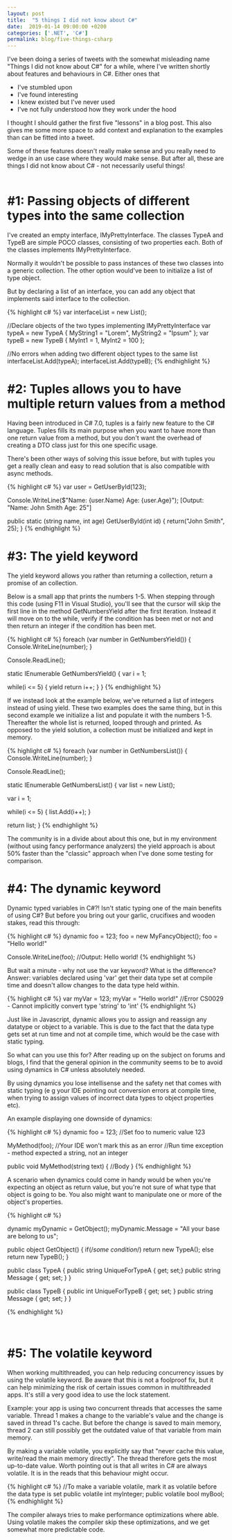 ```yaml
---
layout: post
title:  "5 things I did not know about C#"
date:  2019-01-14 09:00:00 +0200
categories: ['.NET', 'C#']
permalink: blog/five-things-csharp
---
```


I've been doing a series of tweets with the somewhat misleading name "Things I did not know about C#" for a while, where
I've written shortly about features and behaviours in C#. Either ones that

- I've stumbled upon
- I've found interesting
- I knew existed but I've never used
- I've not fully understood how they work under the hood

I thought I should gather the first five "lessons" in a blog post. This also gives me some more space to add context and
explanation to the examples than can be fitted into a tweet.

Some of these features doesn't really make sense and you really need to wedge in an use case where they would make
sense. But after all, these are things I did not know about C# - not necessarily useful things! 
<br><br>

<h1>#1: Passing objects of different types into the same collection</h1>

I've created an empty interface, IMyPrettyInterface. The classes TypeA and TypeB are simple POCO classes,
consisting of two properties each. Both of the classes implements IMyPrettyInterface.

Normally it wouldn't be possible to pass instances of these two classes into a generic collection. The
other option would've been to initialize a list of type object.

But by declaring a list of an interface, you can add any object that implements said interface to the collection.

{% highlight c# %}
var interfaceList = new List<IMyPrettyInterface>();

//Declare objects of the two types implementing IMyPrettyInterface
var typeA = new TypeA { MyString1 = "Lorem", MyString2 = "Ipsum" };
var typeB = new TypeB { MyInt1 = 1, MyInt2 = 100 };

//No errors when adding two different object types to the same list
interfaceList.Add(typeA);
interfaceList.Add(typeB);
{% endhighlight %}
<br>
<h1>#2: Tuples allows you to have multiple return values from a method</h1>

Having been introduced in C# 7.0, tuples is a fairly new feature to the C# language.
Tuples fills its main purpose when you want to have more than one return value from a
method, but you don't want the overhead of creating a DTO class just for
this one specific usage.

There's been other ways of solving this issue before, but with tuples you get a
really clean and easy to read solution that is also compatible with async methods.

{% highlight c# %}
var user = GetUserById(123);

Console.WriteLine($"Name: {user.Name} Age: {user.Age}");
[Output: "Name: John Smith Age: 25"]

public static (string name, int age) GetUserById(int id)
{
   return("John Smith", 25);
} 
{% endhighlight %}
<br>
<h1>#3: The yield keyword</h1>

The yield keyword allows you rather than returning a collection, return a promise of an collection.

Below is a small app that prints the numbers 1-5. When stepping through this code (using F11 in 
Visual Studio), you'll see that the cursor will skip the first line in the method GetNumbersYield
after the first iteration. Instead it will move on to the while, verify if the condition has 
been met or not and then return an integer if the condition has been met.

{% highlight c# %}
foreach (var number in GetNumbersYield()) 
{
   Console.WriteLine(number);
}

Console.ReadLine();

static IEnumerable GetNumbersYield()
{
   var i = 1;
            
   while(i <= 5)
   {
      yield return i++;
   }
}
{% endhighlight %}

If we instead look at the example below, we've returned a list of integers instead of using yield.
These two examples does the same thing, but in this second example we initialize a list and populate it
with the numbers 1-5. Thereafter the whole list is returned, looped through and printed. As opposed
to the yield solution, a collection must be initialized and kept in memory.

{% highlight c# %}
foreach (var number in GetNumbersList()) 
{
   Console.WriteLine(number);
}

Console.ReadLine();

static IEnumerable GetNumbersList()
{
   var list = new List<int>();

   var i = 1;

   while(i <= 5)
   {
      list.Add(i++);
   }

   return list;
}
{% endhighlight %}

The community is in a divide about about this one, but in my environment (without using fancy performance
analyzers) the yield approach is about 50% faster than the "classic" approach when I've done some testing 
for comparison.
<br>
<h1>#4: The dynamic keyword</h1>

Dynamic typed variables in C#?! Isn't static typing one of the main benefits of using C#?
But before you bring out your garlic, crucifixes and wooden stakes, read this through:

{% highlight c# %}
dynamic foo = 123;
foo = new MyFancyObject();
foo = "Hello world!"

Console.WriteLine(foo);
//Output: Hello world!
{% endhighlight %}

But wait a minute - why not use the var keyword? What is the difference? <br>
Answer: variables declared using 'var' get their data type set at compile time and doesn't allow changes to the data type held within.

{% highlight c# %}
var myVar = 123;
myVar = "Hello world!"
//Error CS0029 - Cannot implicitly convert type 'string' to 'int'
{% endhighlight %}

Just like in Javascript, dynamic allows you to assign and reassign any datatype or object to a variable. This is due to
the fact that the data type gets set at run time and not at compile time, which would be the case with static typing.

So what can you use this for? After reading up on the subject on forums and blogs, I find that the general opinion in the community
seems to be to avoid using dynamics in C# unless absolutely needed. 

By using dynamics you lose intellisense and the safety net that comes with static typing (e g your IDE pointing out conversion errors 
at compile time, when trying to assign values of incorrect data types to object properties etc).

An example displaying one downside of dynamics:

{% highlight c# %}
dynamic foo = 123; //Set foo to numeric value 123

MyMethod(foo); //Your IDE won't mark this as an error
//Run time exception - method expected a string, not an integer

public void MyMethod(string text)
{
	//Body
}
{% endhighlight %}

A scenario when dynamics could come in handy would be when you're expecting an object as return value, but you're not sure of what type
that object is going to be. You also might want to manipulate one or more of the object's properties.

{% highlight c# %}

dynamic myDynamic = GetObject();
myDynamic.Message = "All your base are belong to us";

public object GetObject()
{
	if(/*some condition*/)
	    return new TypeA();
	else
	    return new TypeB();
}

public class TypeA
{
	public string UniqueForTypeA { get; set;}
	public string Message { get; set; }
}

public class TypeB
{
	public int UniqueForTypeB { get; set; }
	public string Message { get; set; }
}


{% endhighlight %}

<br>
<h1>#5: The volatile keyword</h1>

When working multithreaded, you can help reducing concurrency issues  by using the volatile keyword. Be aware that this is not a foolproof
fix, but it can help minimizing the risk of certain issues common in multithreaded apps. It's still a very good idea to use the lock statement.

Example: your app is using two concurrent threads that accesses the same variable. Thread 1 makes a change to the variable's value and the
change is saved in thread 1's cache. But before the change is saved to main memory, thread 2 can still possibly get the outdated value of that
variable from main memory.

By making a variable volatile, you explicitly say that "never cache this value, write/read the main memory directly". The thread therefore gets
the most up-to-date value. Worth pointing out is that all writes in C# are always volatile. It is in the reads that this behaviour might occur.

{% highlight c# %}
   //To make a variable volatile, mark it as volatile before the data type is set
   public volatile int myInteger;
   public volatile bool myBool;
{% endhighlight %}

The compiler always tries to make performance optimizations where able. Using volatile makes the compiler skip these optimizations, and we get 
somewhat more predictable code.